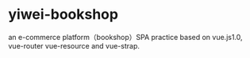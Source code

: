 # yiwei-bookshop
an e-commerce platform（bookshop）SPA practice based on vue.js1.0, vue-router vue-resource and vue-strap.
